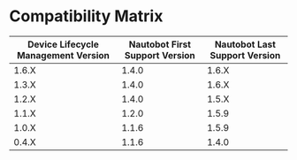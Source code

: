 # Compatibility Matrix

| Device Lifecycle Management Version | Nautobot First Support Version | Nautobot Last Support Version |
| ------------- | -------------------- | ------------- |
| 1.6.X         | 1.4.0                | 1.6.X         |
| 1.3.X         | 1.4.0                | 1.6.X         |
| 1.2.X         | 1.4.0                | 1.5.X         |
| 1.1.X         | 1.2.0               | 1.5.9         |
| 1.0.X         | 1.1.6               | 1.5.9         |
| 0.4.X         | 1.1.6               | 1.4.0         |
